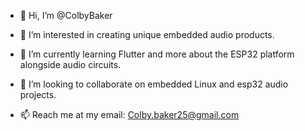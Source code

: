 - 👋 Hi, I’m @ColbyBaker
- 👀 I’m interested in creating unique embedded audio products.
- 🌱 I’m currently learning Flutter and more about the ESP32 platform alongside audio circuits.

- 🤝 I’m looking to collaborate on embedded Linux and esp32 audio projects.
- 📫 Reach me at my email: Colby.baker25@gmail.com

<!---
ColbyBaker/ColbyBaker is a ✨ special ✨ repository because its `README.md` (this file) appears on your GitHub profile.
You can click the Preview link to take a look at your changes.
--->
